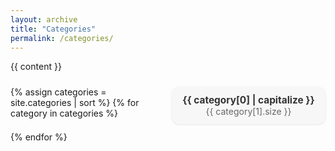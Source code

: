 ```yaml
---
layout: archive
title: "Categories"
permalink: /categories/
---
```


{{ content }}

<div class="taxonomy__index">
  {% assign categories = site.categories | sort %}
  {% for category in categories %}
    <div class="taxonomy__item">
      <strong>{{ category[0] | capitalize }}</strong>
      <span>{{ category[1].size }}</span>
    </div>
  {% endfor %}
</div>

<style>
.taxonomy__index {
  display: grid;
  grid-template-columns: repeat(auto-fit, minmax(180px, 1fr));
  gap: 0.75rem;
  margin-top: 1.5rem;
}

.taxonomy__item {
  background: #f7f7f7;
  border-radius: 12px;
  padding: 0.75rem 1rem;
  text-align: center;
  font-weight: 600;
  box-shadow: 0 1px 3px rgba(0,0,0,0.1);
}

.taxonomy__item strong {
  display: block;
  font-size: 1.1em;
  color: #333;
}

.taxonomy__item span {
  color: #666;
  font-weight: 400;
}
</style>

